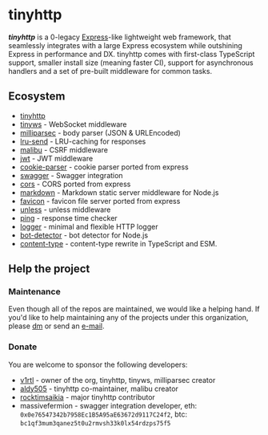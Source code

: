 # tinyhttp

_**tinyhttp**_  is a 0-legacy [Express](https://expressjs.com/)-like lightweight web framework, that seamlessly integrates with a large Express ecosystem while outshining Express in performance and DX. tinyhttp comes with first-class TypeScript support, smaller install size (meaning faster CI), support for asynchronous handlers and a set of pre-built middleware for common tasks.

## Ecosystem

- [tinyhttp](https://github.com/tinyhttp/tinyhttp)
- [tinyws](https://github.com/tinyhttp/tinyws) - WebSocket middleware
- [milliparsec](https://github.com/tinyhttp/milliparsec) - body parser (JSON & URLEncoded)
- [lru-send](https://github.com/tinyhttp/lru-send) - LRU-caching for responses
- [malibu](https://github.com/tinyhttp/malibu) - CSRF middleware
- [jwt](https://github.com/tinyhttp/jwt) - JWT middleware
- [cookie-parser](https://github.com/tinyhttp/cookie-parser) - cookie parser ported from express
- [swagger](https://github.com/tinyhttp/swagger) - Swagger integration
- [cors](https://github.com/tinyhttp/cors) - CORS ported from express
- [markdown](https://github.com/tinyhttp/markdown) - Markdown static server middleware for Node.js
- [favicon](https://github.com/tinyhttp/favicon) - favicon file server ported from express
- [unless](https://github.com/tinyhttp/unless) - unless middleware
- [ping](https://github.com/tinyhttp/ping) - response time checker
- [logger](https://github.com/tinyhttp/logger) - minimal and flexible HTTP logger
- [bot-detector](https://github.com/tinyhttp/bot-detector) - bot detector for Node.js
- [content-type](https://github.com/tinyhttp/content-type) - content-type rewrite in TypeScript and ESM. 

## Help the project

### Maintenance

Even though all of the repos are maintained, we would like a helping hand. If you'd like to help maintaining any of the projects under this organization, please [dm](https://t.me/v_1rtl) or send an [e-mail](mailto:v1rtl@proton.me).

### Donate

You are welcome to sponsor the following developers:

- [v1rtl](https://v1rtl.site/support) - owner of the org, tinyhttp, tinyws, milliparsec creator
- [aldy505](https://github.com/sponsors/aldy505) - tinyhttp co-maintainer, malibu creator
- [rocktimsaikia](https://github.com/sponsors/rocktimsaikia) - major tinyhttp contributor
- massivefermion - swagger integration developer, eth: `0x0e76547342b7958Ec1B5A95aE63672d9117C24f2`, btc: `bc1qf3mum3qanez5t0u2rmvsh33k0lx54rdzps75f5`
